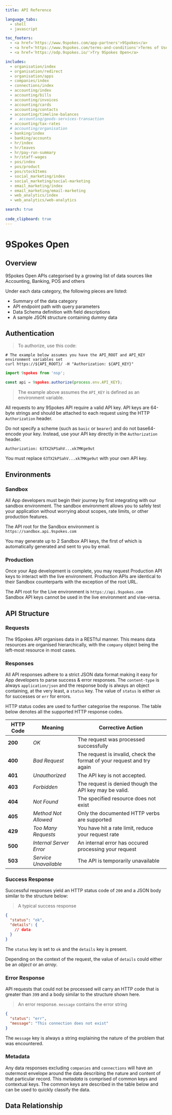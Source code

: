 ```yaml
---
title: API Reference

language_tabs:
  - shell
  - javascript

toc_footers:
  - <a href='https://www.9spokes.com/app-partners'>9Spokes</a>
  - <a href='https://www.9spokes.com/terms-and-conditions'>Terms of Use</a>
  - <a href='https://odp.9spokes.io/'>Try 9Spokes Open</a>

includes:
  - organisation/index
  - organisation/redirect
  - organisation/apps
  - companies/index
  - connections/index
  - accounting/index
  - accounting/bills
  - accounting/invoices
  - accounting/cards
  - accounting/contacts
  - accounting/timeline-balances
  # - accounting/goods-services-transaction
  - accounting/tax-rates
  # accounting/organisation
  - banking/index
  - banking/accounts
  - hr/index
  - hr/leaves
  - hr/pay-run-summary
  - hr/staff-wages
  - pos/index
  - pos/product
  - pos/stockItems
  - social_marketing/index
  - social_marketing/social-marketing
  - email_marketing/index
  - email_marketing/email-marketing
  - web_analytics/index
  - web_analytics/web-analytics

search: true
  
code_clipboard: true
---
```


# 9Spokes Open

## Overview

9Spokes Open APIs categorised by a growing list of data sources like Accounting, Banking, POS and others

Under each data category, the following pieces are listed:

* Summary of the data category
* API endpoint path with query parameters
* Data Schema definition with field descriptions
* A sample JSON structure containing dummy data

## Authentication

> To authorize, use this code:

```shell
# The example below assumes you have the API_ROOT and API_KEY environment variables set
curl https://${API_ROOT}/ -H "Authorization: ${API_KEY}"
```

```javascript
import 9spokes from 'nsp';

const api = 9spokes.authorize(process.env.API_KEY);
```

> The example above assumes the `API_KEY` is defined as an environment variable.

All requests to any 9Spokes API require a valid API key.  API keys are 64-byte strings and should be attached to each request using the HTTP `Authorization` header.

Do not specify a scheme (such as `basic` or `bearer`) and do not base64-encode your key.  Instead, use your API key directly in the `Authorization` header.

`Authorization: 63TX2kPSahV...xk7MKge9ut`

<aside class="success">
You must replace <code>63TX2kPSahV...xk7MKge9ut</code> with your own API key.
</aside>

## Environments

### Sandbox

All App developers must begin their journey by first integrating with our sandbox environment.  The sandbox environment allows you to safely test your application without worrying about scopes, rate limits, or other production features.

<aside class="notice">
The API root for the Sandbox environment is <code>https://sandbox.api.9spokes.com</code>
</aside>

You may generate up to 2 Sandbox API keys, the first of which is automatically generated and sent to you by email.

### Production

Once your App development is complete, you may request Production API keys to interact with the live environment.  Production APIs are identical to their Sandbox counterparts with the exception of the root URL.

<aside class="notice">
The API root for the Live environment is <code>https://api.9spokes.com</code>
</aside>

<aside class="warning">Sandbox API keys cannot be used in the live environment and vise-versa.</aside>

## API Structure

### Requests

The 9Spokes API organises data in a RESTful manner.  This means data resources are organised hierarchically, with the `company` object being the left-most resource in most cases.

### Responses

All API responses adhere to a strict JSON data format making it easy for App developers to parse success & error responses.  The `content-type` is always `application/json` and the response body is always an object containing, at the very least, a `status` key.  The value of `status` is either `ok` for successes or `err` for errors.

HTTP status codes are used to further categorise the response.  The table below denotes all the supported HTTP response codes.

| HTTP Code | Meaning                 | Corrective Action                                                      |
| --------- | ----------------------- | ---------------------------------------------------------------------- |
| **200**   | *OK*                    | The request was processed successfully                                 |
| **400**   | *Bad Request*           | The request is invalid, check the format of your request and try again |
| **401**   | *Unauthorized*          | The API key is not accepted.                                           |
| **403**   | *Forbidden*             | The request is denied though the API key may be valid.                 |
| **404**   | *Not Found*             | The specified resource does not exist                                  |
| **405**   | *Method Not Allowed*    | Only the documented HTTP verbs are supported                           |
| **429**   | *Too Many Requests*     | You have hit a rate limit, reduce your request rate                    |
| **500**   | *Internal Server Error* | An internal error has occured processing your request                  |
| **503**   | *Service Unavailable*   | The API is temporarily unavailable                                     |

### Success Response

Successful responses yield an HTTP status code of `200` and a JSON body similar to the structure below:

> A typical success response

```json
{
  "status": "ok",
  "details": {
    // data
  }
}
```

The `status` key is set to `ok` and the `details` key is present.

<aside class="warning">Depending on the context of the request, the value of <code>details</code> could either be an <i>object</i> or an <i>array</i>.</aside>

<!-- <span class="api api-get" /> -->

### Error Response

API requests that could not be processed will carry an HTTP code that is greater than `399` and a body similar to the structure shown here.

> An error response.  `message` contains the error string

```json
{
  "status": "err",
  "message": "This connection does not exist"
}
```

The `message` key is always a string explaining the nature of the problem that was encountered.

### Metadata

Any data responses excluding `companies` and `connections` will have an outermost envelope around the data describing the nature and content of that particular record.  This _metadata_ is comprised of common keys and contextual keys.  The common keys are described in the table below and can be used to quickly classify the data.



## Data Relationship

